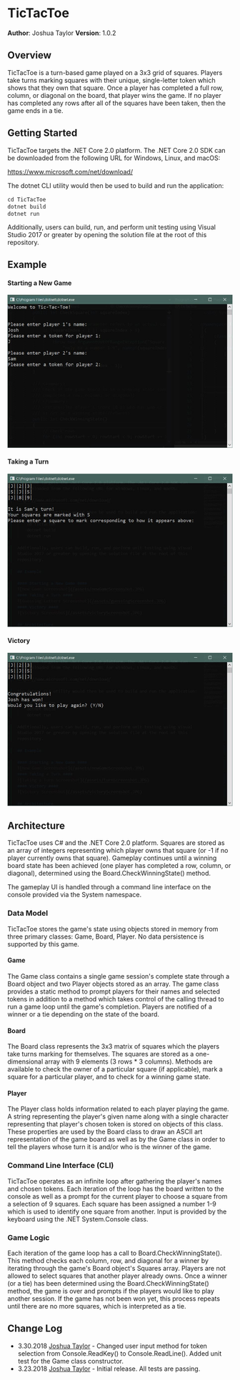 # TicTacToe

**Author**: Joshua Taylor
**Version**: 1.0.2

## Overview

TicTacToe is a turn-based game played on a 3x3 grid of squares. Players take
turns marking squares with their unique, single-letter token which shows that
they own that square. Once a player has completed a full row, column, or
diagonal on the board, that player wins the game. If no player has completed
any rows after all of the squares have been taken, then the game ends in a tie.

## Getting Started

TicTacToe targets the .NET Core 2.0 platform. The .NET Core 2.0 SDK can
be downloaded from the following URL for Windows, Linux, and macOS:

https://www.microsoft.com/net/download/

The dotnet CLI utility would then be used to build and run the application:

    cd TicTacToe
    dotnet build
    dotnet run

Additionally, users can build, run, and perform unit testing using Visual
Studio 2017 or greater by opening the solution file at the root of this
repository.

## Example

#### Starting a New Game ####
![New Game Screenshot](/assets/newGameScreenshot.JPG)
#### Taking a Turn ####
![Taking a Turn Screenshot](/assets/turnScreenshot.JPG)
#### Victory ####
![Victory Screenshot](/assets/victoryScreenshot.JPG)

## Architecture

TicTacToe uses C# and the .NET Core 2.0 platform. Squares are stored as an
array of integers representing which player owns that square (or -1 if no
player currently owns that square). Gameplay continues until a winning board
state has been achieved (one player has completed a row, column, or diagonal),
determined using the Board.CheckWinningState() method.

The gameplay UI is handled through a command line interface on the console
provided via the System namespace.

### Data Model

TicTacToe stores the game's state using objects stored in memory from three
primary classes: Game, Board, Player. No data persistence is supported by
this game.

#### Game ####

The Game class contains a single game session's complete state through a
Board object and two Player objects stored as an array. The game class
provides a static method to prompt players for their names and selected
tokens in addition to a method which takes control of the calling thread
to run a game loop until the game's completion. Players are notified of
a winner or a tie depending on the state of the board.

#### Board ####

The Board class represents the 3x3 matrix of squares which the players
take turns marking for themselves. The squares are stored as a
one-dimensional array with 9 elements (3 rows * 3 columns). Methods are
available to check the owner of a particular square (if applicable),
mark a square for a particular player, and to check for a winning game
state.

#### Player ####

The Player class holds information related to each player playing the game.
A string representing the player's given name along with a single character
representing that player's chosen token is stored on objects of this class.
These properties are used by the Board class to draw an ASCII art
representation of the game board as well as by the Game class in order to
tell the players whose turn it is and/or who is the winner of the game.

### Command Line Interface (CLI)

TicTacToe operates as an infinite loop after gathering the player's names
and chosen tokens. Each iteration of the loop has the board written to the
console as well as a prompt for the current player to choose a square from
a selection of 9 squares. Each square has been assigned a number 1-9 which
is used to identify one square from another. Input is provided by the 
keyboard using the .NET System.Console class.

### Game Logic

Each iteration of the game loop has a call to Board.CheckWinningState().
This method checks each column, row, and diagonal for a winner by iterating
through the game's Board object's Squares array. Players are not allowed to
select squares that another player already owns. Once a winner (or a tie) has
been determined using the Board.CheckWinningState() method, the game is over
and prompts if the players would like to play another session. If the game
has not been won yet, this process repeats until there are no more squares,
which is interpreted as a tie.

## Change Log

* 3.30.2018 [Joshua Taylor](mailto:taylor.joshua88@gmail.com) - Changed
user input method for token selection from Console.ReadKey() to
Console.ReadLine(). Added unit test for the Game class constructor.
* 3.23.2018 [Joshua Taylor](mailto:taylor.joshua88@gmail.com) - Initial
release. All tests are passing.
